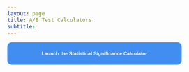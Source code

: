 ```yaml
---
layout: page
title: A/B Test Calculators
subtitle: 
---
```

<form>
<input class="MyButton" type="button" value="Launch the Statistical Significance Calculator" onclick="window.location.href='https://app.gorkemmeral.com/shiny/A-B-test-significance-calculator/'" />
</form>

<head>
<style>
input.MyButton {
display:inline-block;     
margin:0 auto;
width: 400px;
padding: 20px;
cursor: pointer;
font-weight: bold;
font-size: 80%;
background: #428EF0;
color: #fff;
border: 0px solid #3366cc;
border-radius: 10px;
}
input.MyButton:hover {
color: #ffff;
background: #404040;
border: 0px solid #fff;
}
</style>
</head>

<!-- Calendly badge widget begin -->
<link href="https://assets.calendly.com/assets/external/widget.css" rel="stylesheet">
<script src="https://assets.calendly.com/assets/external/widget.js" type="text/javascript"></script>
<script type="text/javascript">Calendly.initBadgeWidget({url: 'https://calendly.com/gorkemmeral/meeting', text: 'Schedule a meeting', color: '#4d5055', branding: false});</script>
<!-- Calendly badge widget end -->
